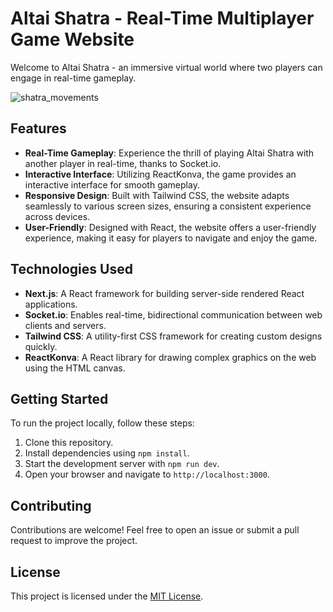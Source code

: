 # Altai Shatra - Real-Time Multiplayer Game Website


Welcome to Altai Shatra - an immersive virtual world where two players can engage in real-time gameplay.

![shatra_movements](https://github.com/AidysPushkunov/shatra/assets/75690905/c99a3722-dc88-420f-ac6d-4ec85f344223)


## Features

- **Real-Time Gameplay**: Experience the thrill of playing Altai Shatra with another player in real-time, thanks to Socket.io.
- **Interactive Interface**: Utilizing ReactKonva, the game provides an interactive interface for smooth gameplay.
- **Responsive Design**: Built with Tailwind CSS, the website adapts seamlessly to various screen sizes, ensuring a consistent experience across devices.
- **User-Friendly**: Designed with React, the website offers a user-friendly experience, making it easy for players to navigate and enjoy the game.

## Technologies Used

- **Next.js**: A React framework for building server-side rendered React applications.
- **Socket.io**: Enables real-time, bidirectional communication between web clients and servers.
- **Tailwind CSS**: A utility-first CSS framework for creating custom designs quickly.
- **ReactKonva**: A React library for drawing complex graphics on the web using the HTML canvas.

## Getting Started

To run the project locally, follow these steps:

1. Clone this repository.
2. Install dependencies using `npm install`.
3. Start the development server with `npm run dev`.
4. Open your browser and navigate to `http://localhost:3000`.

## Contributing

Contributions are welcome! Feel free to open an issue or submit a pull request to improve the project.

## License

This project is licensed under the [MIT License](LICENSE).
